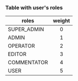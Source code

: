### Table with user's roles

| roles       | weight |
|-------------|:------:|
| SUPER_ADMIN |   0    |
| ADMIN       |   1    |
| OPERATOR    |   2    |
| EDITOR      |   3    |
| COMMENTATOR |   4    |
| USER        |   5    |
